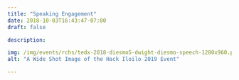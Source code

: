 ```yaml
---
title: "Speaking Engagement"
date: 2018-10-03T16:43:47-07:00
draft: false

description:

img: /img/events/rchs/tedx-2018-diesmo5-dwight-diesmo-speech-1280x960.png
alt: "A Wide Shot Image of the Hack Iloilo 2019 Event"

---
```

